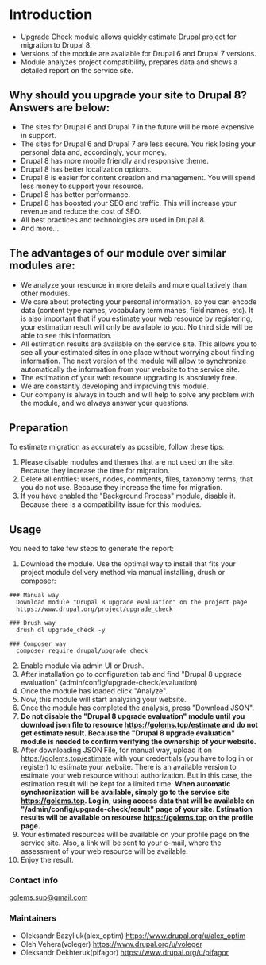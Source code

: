 # Introduction
  * Upgrade Check module allows quickly estimate Drupal project for migration
  to Drupal 8.
  * Versions of the module are available for Drupal 6 and Drupal 7 versions.
  * Module analyzes project compatibility, prepares data and shows
  a detailed report on the service site.

## Why should you upgrade your site to Drupal 8? Answers are below:
  * The sites for Drupal 6 and Drupal 7 in the future will be more expensive
  in support.
  * The sites for Drupal 6 and Drupal 7 are less secure.
  You risk losing your personal data and, accordingly, your money.
  * Drupal 8 has more mobile friendly and responsive theme.
  * Drupal 8 has better localization options.
  * Drupal 8 is easier for content creation and management.
  You will spend less money to support your resource.
  * Drupal 8 has better performance.
  * Drupal 8 has boosted your SEO and traffic.
  This will increase your revenue and reduce the cost of SEO.
  * All best practices and technologies are used in Drupal 8.
  * And more...

## The advantages of our module over similar modules are:
  * We analyze your resource in more details and more qualitatively
  than other modules.
  * We care about protecting your personal information, so you can encode data
  (content type names, vocabulary term manes, field names, etc).
  It is also important that if you estimate your web resource by registering,
  your estimation result will only be available to you. No third side
  will be able to see this information.
  * All estimation results are available on the service site. This allows you to
  see all your estimated sites in one place without worrying about finding
  information. The next version of the module will allow to synchronize
  automatically the information from your website to the service site.
  * The estimation of your web resource upgrading is absolutely free.
  * We are constantly developing and improving this module.
  * Our company is always in touch and will help to solve any problem
  with the module, and we always answer your questions.

## Preparation
  To estimate migration as accurately as possible, follow these tips:
  1. Please disable modules and themes that are not used on the site.
     Because they increase the time for migration.
  2. Delete all entities: users, nodes, comments, files, taxonomy terms,
     that you do not use.
     Because they increase the time for migration.
  3. If you have enabled the "Background Process" module, disable it.
     Because there is a compatibility issue for this modules.

## Usage
  You need to take few steps to generate the report:
  1. Download the module. Use the optimal way to install that fits your project
  module delivery method via manual installing, drush or composer:

    ### Manual way
      Download module "Drupal 8 upgrade evaluation" on the project page
      https://www.drupal.org/project/upgrade_check

    ### Drush way
      drush dl upgrade_check -y

    ### Composer way
      composer require drupal/upgrade_check

  2. Enable module via admin UI or Drush.
  3. After installation go to configuration tab and find
     "Drupal 8 upgrade evaluation" (admin/config/upgrade-check/evaluation)
  4. Once the module has loaded click "Analyze".
  5. Now, this module will start analyzing your website.
  6. Once the module has completed the analysis, press "Download JSON".
  7. **Do not disable the "Drupal 8 upgrade evaluation" module until you
     download json file to resource https://golems.top/estimate and do not get
     estimate result. Because the "Drupal 8 upgrade evaluation" module is
     needed to confirm verifying the ownership of your website.**
  8. After downloading JSON File, for manual way, upload it on
    https://golems.top/estimate with your credentials
    (you have to log in or register) to estimate your website. There is an
    available version to estimate your web resource without authorization.
    But in this case, the estimation result will be kept for a limited time.
    **When automatic synchronization will be available, simply go to the
    service site https://golems.top. Log in, using access data that will be
    available on "/admin/config/upgrade-check/result" page of your site.
    Estimation results will be available on resourse https://golems.top on the
    profile page.**
  9. Your estimated resources will be available on your profile page on the
    service site. Also, a link will be sent to your e-mail, where the assessment
    of your web resource will be available.
  10. Enjoy the result.

### Contact info

[golems.sup@gmail.com](golems.sup@gmail.com)

### Maintainers

 * Oleksandr Bazyliuk(alex_optim) https://www.drupal.org/u/alex_optim
 * Oleh Vehera(voleger) https://www.drupal.org/u/voleger
 * Oleksandr Dekhteruk(pifagor) https://www.drupal.org/u/pifagor
